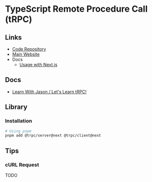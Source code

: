 # TypeScript Remote Procedure Call (tRPC)

<!--
https://github.com/lovrozagar/Next-Drizzle-Trpc-Lucia
https://github.com/barelylabs/barely
https://github.com/flojoy-ai/cloud
https://github.com/BeBoRE/ei-noah-bot

https://github.com/search?q=path%3Apackage.json+content%3Atrpc+content%3Anext&type=code

https://github.com/lovrozagar/Next-Drizzle-Trpc-Lucia
https://github.com/simonfarah/hoshi
https://github.com/openstatusHQ/openstatus
https://github.com/hearkus/hearkus/tree/trunk/packages/trpc-router
https://github.com/echobind/bisonapp
https://github.com/juliusmarminge/acme-corp/tree/main
-->

## Links

- [Code Repository](https://github.com/trpc/trpc)
- [Main Website](https://trpc.io)
- Docs
  - [Usage with Next.js](https://trpc.io/docs/nextjs)

## Docs

- [Learn With Jason / Let's Learn tRPC!](https://learnwithjason.dev/let-s-learn-trpc)

## Library

### Installation

```sh
# Using pnpm
pnpm add @trpc/server@next @trpc/client@next
```

## Tips

### cURL Request

TODO

<!--
http://localhost:4000/trpc/hello?batch=1&input={"0":{"name":"Bruno"}}
-->

<!--
curl --json '{"procedure": "getTarefas"}' http://localhost:3000/trpc

curl --json '{"procedure": "getTarefa", "args": 1}' http://localhost:3000/trpc

curl --json '{"procedure": "updateTarefa", "args": {"id": 1, "title": "Novo título"}}' http://localhost:3000/trpc

curl --json '{"procedure": "addTarefa", "args": "Nova tarefa"}' http://localhost:3000/trpc

curl --json '{"procedure": "deleteTarefa", "args": 4}' http://localhost:3000/trpc
-->
